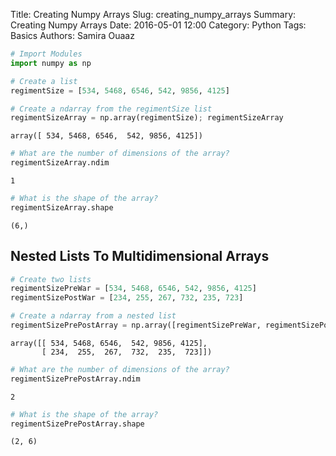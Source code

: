 Title: Creating Numpy Arrays
Slug: creating_numpy_arrays
Summary: Creating Numpy Arrays
Date: 2016-05-01 12:00
Category: Python
Tags: Basics
Authors: Samira Ouaaz




```python
# Import Modules
import numpy as np
```


```python
# Create a list
regimentSize = [534, 5468, 6546, 542, 9856, 4125]
```


```python
# Create a ndarray from the regimentSize list
regimentSizeArray = np.array(regimentSize); regimentSizeArray
```




    array([ 534, 5468, 6546,  542, 9856, 4125])




```python
# What are the number of dimensions of the array?
regimentSizeArray.ndim
```




    1




```python
# What is the shape of the array?
regimentSizeArray.shape
```




    (6,)



## Nested Lists To Multidimensional Arrays


```python
# Create two lists
regimentSizePreWar = [534, 5468, 6546, 542, 9856, 4125]
regimentSizePostWar = [234, 255, 267, 732, 235, 723]
```


```python
# Create a ndarray from a nested list
regimentSizePrePostArray = np.array([regimentSizePreWar, regimentSizePostWar]); regimentSizePrePostArray
```




    array([[ 534, 5468, 6546,  542, 9856, 4125],
           [ 234,  255,  267,  732,  235,  723]])




```python
# What are the number of dimensions of the array?
regimentSizePrePostArray.ndim
```




    2




```python
# What is the shape of the array?
regimentSizePrePostArray.shape
```




    (2, 6)


